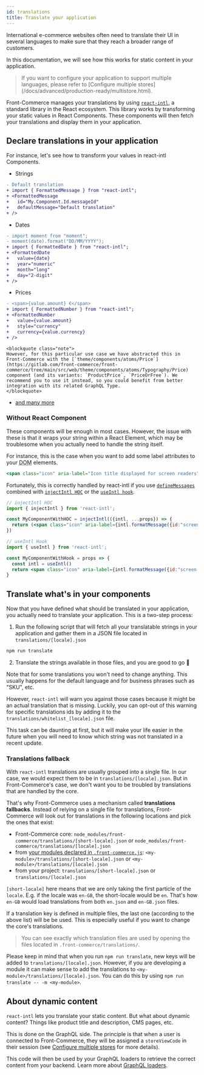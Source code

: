 ```yaml
---
id: translations
title: Translate your application
---
```


International e-commerce websites often need to translate their UI in several languages to make sure that they reach a broader range of customers.

In this documentation, we will see how this works for static content in your application.

<blockquote class="note">
If you want to configure your application to support multiple languages, please refer to [Configure multiple stores](/docs/advanced/production-ready/multistore.html).
</blockquote>

Front-Commerce manages your translations by using [`react-intl`](https://github.com/yahoo/react-intl), a standard library in the React ecosystem. This library works by transforming your static values in React Components. These components will then fetch your translations and display them in your application.

## Declare translations in your application

For instance, let's see how to transform your values in react-intl Components.

* Strings
```diff
- Default translation
+ import { FormattedMessage } from "react-intl";
+ <FormattedMessage
+   id="My.Component.Id.messageId"
+   defaultMessage="Default translation"
+ />
```
* Dates
```diff
- import moment from "moment";
- moment(date).format("DD/MM/YYYY");
+ import { FormattedDate } from "react-intl";
+ <FormattedDate
+   value={date}
+   year="numeric"
+   month="long"
+   day="2-digit"
+ />
```
* Prices
```diff
- <span>{value.amount} €</span>
+ import { FormattedNumber } from "react-intl";
+ <FormattedNumber
+   value={value.amount}
+   style="currency"
+   currency={value.currency}
+ />
```
    <blockquote class="note">
    However, for this particular use case we have abstracted this in Front-Commerce with the [`theme/components/atoms/Price`](https://gitlab.com/front-commerce/front-commerce/tree/main/src/web/theme/components/atoms/Typography/Price) component (and its variants: `ProductPrice`, `PriceOrFree`). We recommend you to use it instead, so you could benefit from better integration with its related GraphQL Type.
    </blockquote>
* [and many more](https://formatjs.io/docs/react-intl/components/)

### Without React Component

These components will be enough in most cases. However, the issue with these is that it wraps your string within a React Element, which may be troublesome when you actually need to handle the string itself.

For instance, this is the case when you want to add some label attributes to your <abbr title="Document Object Model">DOM</abbr> elements.

```jsx
<span class="icon" aria-label="Icon title displayed for screen readers" />
```

Fortunately, this is correctly handled by react-intl if you use [`defineMessages`](https://formatjs.io/docs/react-intl/api/#definemessagesdefinemessage) combined with [`injectIntl HOC`](https://formatjs.io/docs/react-intl/upgrade-guide-3x/#new-useintl-hook-as-an-alternative-of-injectintl-hoc) or the [`useIntl hook`](https://formatjs.io/docs/react-intl/api/#useintl-hook).


```jsx
// injectIntl HOC
import { injectIntl } from 'react-intl';

const MyComponentWithHOC = injectIntl(({intl, ...props}) => {
  return (<span class="icon" aria-label={intl.formatMessage({id:"screen-reader-icon-title", defaultMessage:"Icon title displayed for screen readers"})} />)
})

// useIntl Hook
import { useIntl } from 'react-intl';

const MyComponentWithHook = props => {
  const intl = useIntl()
  return <span class="icon" aria-label={intl.formatMessage({id:"screen-reader-icon-title", defaultMessage:"Icon title displayed for screen readers"})} />
}
```

## Translate what's in your components

Now that you have defined what should be translated in your application, you actually need to translate your application. This is a two-step process:

1. Run the following script that will fetch all your translatable strings in your application and gather them in a JSON file located in `translations/[locale].json`
```sh
npm run translate
```
2. Translate the strings available in those files, and you are good to go 🙂

Note that for some translations you won't need to change anything. This usually happens for the default language and for business phrases such as "SKU", etc.

However, `react-intl` will warn you against those cases because it might be an actual translation that is missing. Luckily, you can opt-out of this warning for specific translations ids by adding it to the `translations/whitelist_[locale].json` file.

This task can be daunting at first, but it will make your life easier in the future when you will need to know which string was not translated in a recent update.

### Translations fallback

With `react-intl` translations are usually grouped into a single file. In our case, we would expect them to be in `translations/[locale].json`. But in Front-Commerce's case, we don't want you to be troubled by translations that are handled by the core.

That's why Front-Commerce uses a mechanism called **translations fallbacks**. Instead of relying on a single file for translations, Front-Commerce will look out for translations in the following locations and pick the ones that exist:

* Front-Commerce core: `node_modules/front-commerce/translations/[short-locale].json` or `node_modules/front-commerce/translations/[locale].json`
* from [your modules declared in `.front-commerce.js`](/docs/reference/front-commerce-js.html#modules): `<my-module>/translations/[short-locale].json` or `<my-module>/translations/[locale].json`
* from your project: `translations/[short-locale].json` or `translations/[locale].json`

`[short-locale]` here means that we are only taking the first particle of the `locale`. E.g. if the locale was `en-GB`, the short-locale would be `en`. That's how `en-GB` would load translations from both `en.json` and `en-GB.json` files.

If a translation key is defined in multiple files, the last one (according to the above list) will be be used. This is especially useful if you want to change the core's translations.

> You can see exactly which translation files are used by opening the files located in `.front-commerce/translations/`.

Please keep in mind that when you run `npm run translate`, new keys will be added to `translations/[locale].json`. However, if you are developing a module it can make sense to add the translations to `<my-module>/translations/[locale].json`. You can do this by using `npm run translate -- -m <my-module>`.

## About dynamic content

`react-intl` lets you translate your static content. But what about dynamic content? Things like product title and description, CMS pages, etc.

This is done on the GraphQL side. The principle is that when a user is connected to Front-Commerce, they will be assigned a `storeViewCode` in their session (see [Configure multiple stores](/docs/advanced/production-ready/multistore.html) for more details).

This code will then be used by your GraphQL loaders to retrieve the correct content from your backend. Learn more about [GraphQL loaders](/docs/advanced/graphql/slim-down-resolvers-with-loaders.html).
